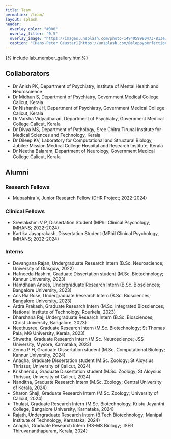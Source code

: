 ```yaml
---
title: Team
permalink: /team/
layout: splash
header:
  overlay_color: "#000"
  overlay_filter: "0.5"
  overlay_image: "https://images.unsplash.com/photo-1494059980473-813e73ee784b?ixlib=rb-1.2.1&ixid=MnwxMjA3fDB8MHxwaG90by1wYWdlfHx8fGVufDB8fHx8&auto=format&fit=crop&w=1769&q=80"
  caption: "[Hans-Peter Gauster](https://unsplash.com/@sloppyperfectionist) on [Unsplash](https://unsplash.com)"
---
```


{% include lab_member_gallery.html%} 
<!--- {% include lab_alum_gallery.html%} -->


## Collaborators
* Dr Anish PK, Department of Psychiatry, Institute of Mental Health and Neuroscience
* Dr Midhun S, Department of Psychiatry, Government Medical College Calicut, Kerala
* Dr Nishanth JH, Department of Psychiatry, Government Medical College Calicut, Kerala
* Dr Varsha Vidyadharan, Department of Psychiatry, Government Medical College Calicut, Kerala
* Dr Divya MS, Department of Pathology, Sree Chitra Tirunal Institute for Medical Sciences and Technology, Kerala
* Dr Dileep KV, Laboratory for Computational and Structural Biology, Jubilee Mission Medical College Hospital and Research Institute, Kerala
* Dr Neetha Balaram, Department of Neurology, Government Medical College Calicut, Kerala
  

## Alumni

### Research Fellows
* Mubashira V, Junior Research Fellow (DHR Project; 2022-2024)

### Clinical Fellows
* Sreelakshmi V P, Dissertation Student (MPhil Clinical Psychology, IMHANS; 2022-2024)
* Kartika Jayaprakash, Dissertation Student (MPhil Clinical Psychology, IMHANS; 2022-2024)

### Interns
* Devangana Rajan, Undergraduate Research Intern (B.Sc. Neuroscience; University of Glasgow, 2022)
* Hafneeda Hashim, Graduate Dissertation student (M.Sc. Biotechnology; Kannur University, 2023)
* Hamdhaan Anees, Undergraduate Research Intern (B.Sc. Biosciences; Bangalore University, 2023)
* Ans Ria Rose, Undergraduate Research Intern (B.Sc. Biosciences; Bangalore University, 2023)
* Ardra Prakash, Graduate Research Intern (M.Sc. integrated Biosciences; National Institute of Technology, Rourkela, 2023)
* Dharshana Raj, Undergraduate Research Intern (B.Sc. Biosciences; Christ University, Bangalore, 2023)
* Neethusree, Graduate Research Intern (M.Sc. Biotechnology; St Thomas Pala, MG University, Kerala, 2023)
* Shwetha, Graduate Research Intern (M.Sc. Neuroscience; JSS University, Mysore, Karnataka, 2023)
* Zenna P H, Graduate Dissertation student (M.Sc. Computational Biology; Kannur University, 2024)
* Anagha, Graduate Dissertation student (M.Sc. Zoology; St Aloysius Thrissur, University of Calicut, 2024)
* Krishnendu, Graduate Dissertation student (M.Sc. Zoology; St Aloysius Thrissur, University of Calicut, 2024)
* Nanditha, Graduate Research Intern (M.Sc. Zoology; Central University of Kerala, 2024)
* Sharon Shaji, Graduate Research Intern (M.Sc. Zoology; University of Calicut, 2024)
* Thulasi, Graduate Research Intern (M.Sc. Biotechnology, Kristu Jayanthi College, Bangalore University, Karnataka, 2024)
* Rajath, Undergraduate Research Intern (B.Tech Biotechnology; Manipal Institute of Technology, Karnataka, 2024)
* Anagha, Graduate Research Intern (BS-MS Biology; IISER Thiruvananthapuram, Kerala, 2024)

